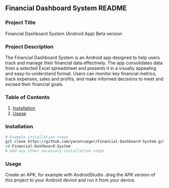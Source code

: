 ## Financial Dashboard System README

### Project Title
Financial Dashboard System (Android App)
Beta version
### Project Description
The Financial Dashboard System is an Android app designed to help users track and manage their financial data effectively. 
The app consolidates data from a selected Excel spreadsheet and presents it in a visually appealing and easy-to-understand format. Users can monitor key financial metrics, track expenses, sales and profits, and make informed decisions to meet and exceed their financial goals.

### Table of Contents
1. [Installation](#installation)
2. [Usage](#usage)

### Installation
```bash
# Example installation steps
git clone https://github.com/yaronrueger/Financial-Dashboard-System.git
cd Financial-Dashboard-System
# Add any other necessary installation steps
```

### Usage
Create an APK, for example with AndroidStudio .drag the APK version of this project to your Android device and run it from your device.
